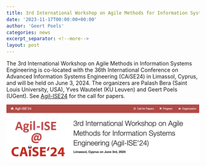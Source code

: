 ```yaml
---
title: 3rd International Workshop on Agile Methods for Information Systems Engineering (Agil-ISE24) at CAiSE24 organized by Saint Louis University (USA), KU Leuven (LIRIS - campus Brussels) and UGent Business Informatics
date: '2023-11-17T00:00:00+00:00'
author: 'Geert Poels'
categories: news
excerpt_separator: <!--more-->
layout: post
---
```


The 3rd International Workshop on Agile Methods in Information Systems Engineering is co-located with the 36th International Conference on Advanced Information Systems Engineering (CAiSE24) in Limassol, Cyprus, and will be held on June 3, 2024. The organizers are Palash Bera (Saint Louis University, USA), Yves Wautelet (KU Leuven) and Geert Poels (UGent). See [Agil-ISE24](https://agilise.github.io/2024/paper.html) for the call for papers.

![](/uploads/website_Agil-ISE2024.png)
<!--more-->
